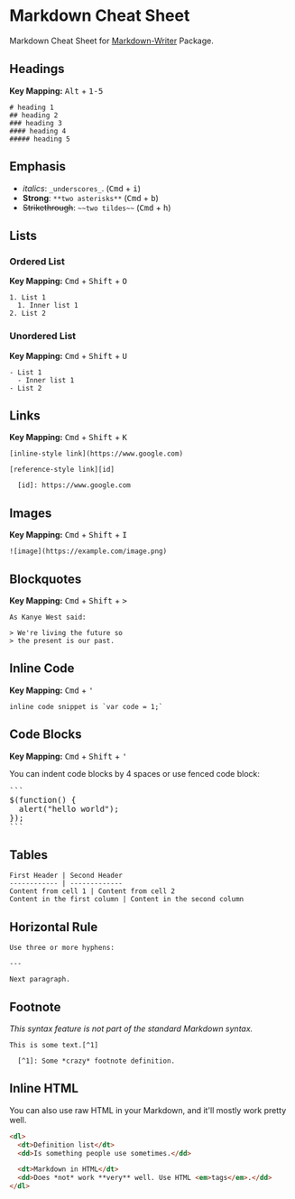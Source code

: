 # Markdown Cheat Sheet

Markdown Cheat Sheet for [Markdown-Writer](https://atom.io/packages/markdown-writer) Package.

## Headings

**Key Mapping:** <kbd>Alt</kbd> + <kbd>1-5</kbd>

```
# heading 1
## heading 2
### heading 3
#### heading 4
##### heading 5
```

## Emphasis

- _italics_: `_underscores_`. (<kbd>Cmd</kbd> + <kbd>i</kbd>)
- **Strong**: `**two asterisks**` (<kbd>Cmd</kbd> + <kbd>b</kbd>)
- ~~Strikethrough~~: `~~two tildes~~` (<kbd>Cmd</kbd> + <kbd>h</kbd>)

## Lists

### Ordered List

**Key Mapping:** <kbd>Cmd</kbd> + <kbd>Shift</kbd> + <kbd>O</kbd>

```
1. List 1
  1. Inner list 1
2. List 2
```

### Unordered List

**Key Mapping:** <kbd>Cmd</kbd> + <kbd>Shift</kbd> + <kbd>U</kbd>

```
- List 1
  - Inner list 1
- List 2
```

## Links

**Key Mapping:** <kbd>Cmd</kbd> + <kbd>Shift</kbd> + <kbd>K</kbd>

```
[inline-style link](https://www.google.com)

[reference-style link][id]

  [id]: https://www.google.com
```

## Images

**Key Mapping:** <kbd>Cmd</kbd> + <kbd>Shift</kbd> + <kbd>I</kbd>

```
![image](https://example.com/image.png)
```

## Blockquotes

**Key Mapping:** <kbd>Cmd</kbd> + <kbd>Shift</kbd> + <kbd>></kbd>

```
As Kanye West said:

> We're living the future so
> the present is our past.
```

## Inline Code

**Key Mapping:** <kbd>Cmd</kbd> + <kbd>'</kbd>

```
inline code snippet is `var code = 1;`
```

## Code Blocks

**Key Mapping:** <kbd>Cmd</kbd> + <kbd>Shift</kbd> + <kbd>'</kbd>

You can indent code blocks by 4 spaces or use fenced code block:

<pre>
```
$(function() {
  alert("hello world");
});
```
</pre>

## Tables

```
First Header | Second Header
------------ | -------------
Content from cell 1 | Content from cell 2
Content in the first column | Content in the second column
```

## Horizontal Rule

```
Use three or more hyphens:

---

Next paragraph.
```

## Footnote

_This syntax feature is not part of the standard Markdown syntax._

```
This is some text.[^1]

  [^1]: Some *crazy* footnote definition.
```

## Inline HTML

You can also use raw HTML in your Markdown, and it'll mostly work pretty well.

```html
<dl>
  <dt>Definition list</dt>
  <dd>Is something people use sometimes.</dd>

  <dt>Markdown in HTML</dt>
  <dd>Does *not* work **very** well. Use HTML <em>tags</em>.</dd>
</dl>
```
